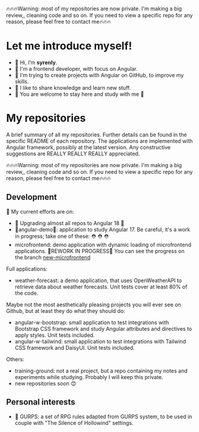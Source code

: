 🔥🔥🔥Warning: most of my repositories are now private. I'm making a big review,, cleaning code and so on. If you need to view a specific repo for any reason, please feel free to contact me🔥🔥🔥 

# Let me introduce myself!

- 👋 Hi, I’m **syrenly**.
- 🌸 I'm a frontend developer, with focus on Angular.
- 🌱 I'm trying to create projects with Angular on GitHub, to improve my skills.
- 🥰 I like to share knowledge and learn new stuff.
- 🤗 You are welcome to stay here and study with me 🤗

# My repositories

A brief summary of all my repositories. Further details can be found in the specific README of each repository. The applications are implemented with Angular framework, possibly at the latest version. Any constructive suggestions are REALLY REALLY REALLY appreciated. 

🔥🔥🔥Warning: most of my repositories are now private. I'm making a big review,, cleaning code and so on. If you need to view a specific repo for any reason, please feel free to contact me🔥🔥🔥 

## Development

💪 My current efforts are on:
- 🎉 Upgrading almost all repos to Angular 18 🎉
- 🚧angular-demo🚧: application to study Angular 17. Be careful, it's a work in progress; take one of these: ⛑️ ⛑️ ⛑️
- microfrontend: demo application with dynamic loading of microfrontend applications. 🚧REWORK IN PROGRESS🚧 You can see the progress on the branch [new-microfrontend](https://github.com/syrenly/microfrontend/tree/new-microfrontend)

Full applications:
- weather-forecast: a demo application, that uses OpenWeatherAPI to retrieve data about weather forecasts. Unit tests cover at least 80% of the code.

Maybe not the most aesthetically pleasing projects you will ever see on Github, but at least they do what they should do:
- angular-w-bootstrap: small application to test integrations with Bootstrap CSS framework and study Angular attributes and directives to apply styles. Unit tests included.
- angular-w-tailwind: small application to test integrations with Tailwind CSS framework and DaisyUI. Unit tests included.

Others:
- training-ground: not a real project, but a repo containing my notes and experiments while studying. Probably I will keep this private.
- new repositories soon 😊

## Personal interests

- 🎲 GURPS: a set of RPG rules adapted from GURPS system, to be used in couple with "The Silence of Hollowind" settings.
